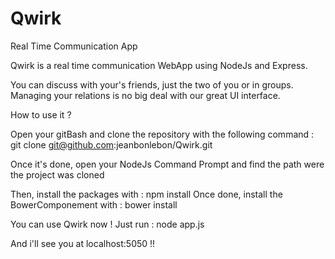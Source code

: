 # Qwirk
Real Time Communication App

Qwirk is a real time communication WebApp using NodeJs and Express.

You can discuss with your's friends, just the two of you or in groups.
Managing your relations is no big deal with our great UI interface.

How to use it ?

Open your gitBash and clone the repository with the following command :
git clone git@github.com:jeanbonlebon/Qwirk.git

Once it's done, open your NodeJs Command Prompt and find the path were the project was cloned

Then, install the packages with : npm install
Once done, install the BowerComponement with : bower install

You can use Qwirk now !
Just run : node app.js

And i'll see you at localhost:5050 !!
